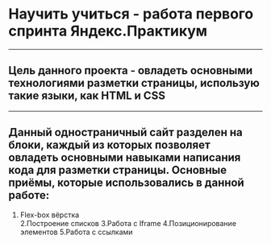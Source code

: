 # Научить учиться - работа первого спринта Яндекс.Практикум
------
## Цель данного проекта - овладеть основными технологиями разметки страницы, использую такие языки, как HTML и CSS
------
## Данный одностраничный сайт разделен на блоки, каждый из которых позволяет овладеть основными навыками написания кода для разметки страницы.  Основные приёмы, которые использовались в данной работе:  
1. Flex-box вёрстка  
2.Построение списков
3.Работа с Iframe
4.Позиционирование элементов
5.Работа с ссылками

